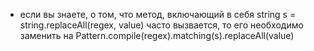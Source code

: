 + если вы знаете, о том, что метод, включающий в себя string s = string.replaceAll(regex, value) часто вызвается, 
то его необходимо заменить на Pattern.compile(regex).matching(s).replaceAll(value)